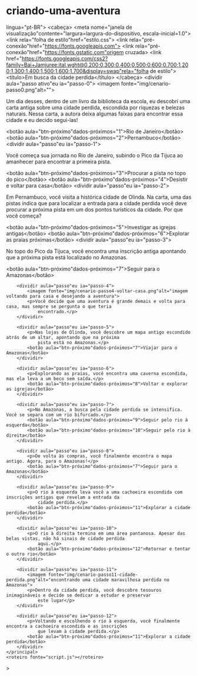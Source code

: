 # criando-uma-aventura
<!DOCTYPE html>
<HTML-> língua="pt-BR">
<cabeça>
    <meta conjunto de caracteres="UTF-8">
    <meta nome="janela de visualização"contente="largura=largura-do-dispositivo, escala-inicial=1.0">
    <link rela="folha de estilo"href="estilo.css">
    <link rela="pré-conexão"href="https://fonts.googleapis.com">
    <link rela="pré-conexão"href="https://fonts.gstatic.com"origem cruzada>
    <link href="https://fonts.googleapis.com/css2?family=Bai+Jamjuree:ital,wght@0,200;0,300;0,400;0,500;0,600;0,700;1,200;1,300;1,400;1,500;1,600;1,700&display=swap"rela="folha de estilo">
    <título>Em busca da cidade perdida</título>
</cabeça>
<corpo>
    <principal>
        <dividir aula="passo ativo"eu ia="passo-0">
            <imagem fonte="img/cenario-passo0.png"alt="">
            <p>Um dia desses, dentro de um livro da biblioteca da escola, eu descobri uma carta antiga sobre uma cidade perdida, escondida por riquezas e belezas naturais. Nessa carta, a autora deixa algumas faixas para encontrar essa cidade e eu decido segui-las!</p>
            <botão aula="btn-próximo"dados-próximos="1">Rio de Janeiro</botão>
            <botão aula="btn-próximo"dados-próximos="2">Pernambuco</botão>
        </dividir>
        <dividir aula="passo"eu ia="passo-1">
            <p>Você começa sua jornada no Rio de Janeiro, subindo o Pico da Tijuca ao amanhecer para encontrar a primeira pista.</p>
            <botão aula="btn-próximo"dados-próximos="3">Procurar a pista no topo do pico</botão>
            <botão aula="btn-próximo"dados-próximos="4">Desistir e voltar para casa</botão>
        </dividir>
        <dividir aula="passo"eu ia="passo-2">
            <p>Em Pernambuco, você visita a histórica cidade de Olinda. Na carta, uma das pistas indica que para localizar a entrada para a cidade perdida você deve procurar a próxima pista em um dos pontos turísticos da cidade. Por que você começa?</p>
            <botão aula="btn-próximo"dados-próximos="5">Investigar as igrejas antigas</botão>
            <botão aula="btn-próximo"dados-próximos="6">Explorar as praias próximas</botão>
        </dividir>
        <dividir aula="passo"eu ia="passo-3">
            <p>No topo do Pico da Tijuca, você encontra uma inscrição antiga apontando que a próxima pista está
                localizado no Amazonas.</p>
            <botão aula="btn-próximo"dados-próximos="7">Seguir para o Amazonas</botão>
        </dividir>

        <dividir aula="passo"eu ia="passo-4">
            <imagem fonte="img/cenario-passo4-voltar-casa.png"alt="imagem voltando para casa e desejando a aventura">
            <p>Você decide que uma aventura é grande demais e volta para casa, mas sempre se pergunta o que teria
                encontrado.</p>
        </dividir>

        <dividir aula="passo"eu ia="passo-5">
            <p>Nas lojas de Olinda, você descobre um mapa antigo escondido atrás de um altar, apontando que na próxima
                pista está no Amazonas.</p>
            <botão aula="btn-próximo"dados-próximos="7">Viajar para o Amazonas</botão>
        </dividir>

        <dividir aula="passo"eu ia="passo-6">
            <p>Explorando as praias, você encontra uma caverna escondida, mas ela leva a um beco sem saída.</p>
            <botão aula="btn-próximo"dados-próximos="8">Voltar e explorar as igrejas</botão>
        </dividir>

        <dividir aula="passo"eu ia="passo-7">
            <p>No Amazonas, a busca pela cidade perdida se intensifica. Você se separa com um rio bifurcado.</p>
            <botão aula="btn-próximo"dados-próximos="9">Seguir pelo rio à esquerda</botão>
            <botão aula="btn-próximo"dados-próximos="10">Seguir pelo rio à direita</botão>
        </dividir>

        <dividir aula="passo"eu ia="passo-8">
            <p>De volta às compras, você finalmente encontra o mapa antigo. Agora, para o Amazonas!</p>
            <botão aula="btn-próximo"dados-próximos="7">Seguir para o Amazonas</botão>
        </dividir>

        <dividir aula="passo"eu ia="passo-9">
            <p>O rio à esquerda leva você a uma cachoeira escondida com inscrições antigas que revelam a entrada da
                cidade perdida.</p>
            <botão aula="btn-próximo"dados-próximos="11">Explorar a cidade perdida</botão>
        </dividir>

        <dividir aula="passo"eu ia="passo-10">
            <p>O rio à direita termina em uma área pantanosa. Apesar das belas vistas, não há sinais de cidade perdida
                aqui.</p>
            <botão aula="btn-próximo"dados-próximos="12">Retornar e tentar o outro rio</botão>
        </dividir>

        <dividir aula="passo"eu ia="passo-11">
            <imagem fonte="img/cenario-passo11-cidade-perdida.png"alt="encontrando uma cidade maravilhosa perdida no Amazonas">
            <p>Dentro da cidade perdida, você descobre tesouros inimagináveis ​​e decide se dedicar a estudar e preservar
                este lugar</p>
        </dividir>

        <dividir aula="passo"eu ia="passo-12">
            <p>Voltando e escolhendo o rio à esquerda, você finalmente encontra a cachoeira escondida e as inscrições
                que levam à cidade perdida.</p>
            <botão aula="btn-próximo"dados-próximos="11">Explorar a cidade perdida</botão>
        </dividir>
    </principal>
    <roteiro fonte="script.js"></roteiro>
</corpo>
</HTML->>
